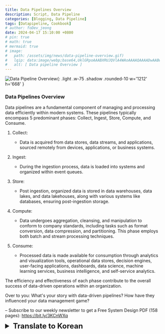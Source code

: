 ```yaml
---
title: Data Pipelines Overview
description: Script, Data Pipeline
categories: [Blogging, Data Pipeline]
tags: [Datapipeline, Cookbook]
# author: foDev_jeong
date: 2024-04-17 15:10:00 +0800
# pin: true
# math: true
# mermaid: true
# image:
#   path: /assets/img/news/data-pipeline-overview.gif)
#   lqip: data:image/webp;base64,UklGRpoAAABXRUJQVlA4WAoAAAAQAAAADwAABwAAQUxQSDIAAAARL0AmbZurmr57yyIiqE8oiG0bejIYEQTgqiDA9vqnsUSI6H+oAERp2HZ65qP/VIAWAFZQOCBCAAAA8AEAnQEqEAAIAAVAfCWkAALp8sF8rgRgAP7o9FDvMCkMde9PK7euH5M1m6VWoDXf2FkP3BqV0ZYbO6NA/VFIAAAA
#   alt: [ Data pipeline Overview ]
---
```


![Data Pipeline Overview ](/assets/img/news/data-pipeline-overview.gif){: .light .w-75 .shadow .rounded-10 w='1212' h='668' }

### Data Pipelines Overview

Data pipelines are a fundamental component of managing and processing data efficiently within modern systems. These pipelines typically encompass 5 predominant phases: Collect, Ingest, Store, Compute, and Consume.

1. Collect:
   - Data is acquired from data stores, data streams, and applications, sourced remotely from devices, applications, or business systems.

2. Ingest:
   - During the ingestion process, data is loaded into systems and organized within event queues.

3. Store:
   - Post ingestion, organized data is stored in data warehouses, data lakes, and data lakehouses, along with various systems like databases, ensuring post-ingestion storage.

4. Compute:
   - Data undergoes aggregation, cleansing, and manipulation to conform to company standards, including tasks such as format conversion, data compression, and partitioning. This phase employs both batch and stream processing techniques.

5. Consume:
   - Processed data is made available for consumption through analytics and visualization tools, operational data stores, decision engines, user-facing applications, dashboards, data science, machine learning services, business intelligence, and self-service analytics.

The efficiency and effectiveness of each phase contribute to the overall success of data-driven operations within an organization.

Over to you: What's your story with data-driven pipelines? How have they influenced your data management game?

–
Subscribe to our weekly newsletter to get a Free System Design PDF (158 pages): <https://bit.ly/3KCnWXq>


<details markdown="1">
<summary style= "font-size:24px; line-height:24px; font-weight:bold; cursor:pointer;" > Translate to Korean </summary>

* * * 

데이터 파이프라인 개요

데이터 파이프라인은 최신 시스템 내에서 데이터를 효율적으로 관리하고 처리하기 위한 기본 구성 요소입니다. 이러한 파이프라인은 일반적으로 수집, 수집, 저장, 컴퓨팅 및 사용의 5가지 주요 단계를 포함합니다.

1. 수집:
   - 데이터는 데이터 저장소, 데이터 스트림 및 응용 프로그램에서 수집되며 장치, 응용 프로그램 또는 비즈니스 시스템에서 원격으로 제공됩니다.

2. 섭취:
   - 수집 프로세스 중에 데이터가 시스템에 로드되고 이벤트 큐 내에서 구성됩니다.

3. 저장:
   - 수집 후 정리된 데이터는 데이터베이스와 같은 다양한 시스템과 함께 데이터 웨어하우스, 데이터 레이크 및 데이터 레이크하우스에 저장되어 수집 후 저장을 보장합니다.

4. 계산:
   - 데이터는 형식 변환, 데이터 압축 및 분할과 같은 작업을 포함하여 회사 표준을 준수하기 위해 집계, 정리 및 조작을 거칩니다. 이 단계에서는 일괄 처리 및 스트림 처리 기술을 모두 사용합니다.

5. 소비:
   - 처리된 데이터는 분석 및 시각화 도구, 운영 데이터 저장소, 의사 결정 엔진, 사용자 대면 애플리케이션, 대시보드, 데이터 과학, 기계 학습 서비스, 비즈니스 인텔리전스 및 셀프 서비스 분석을 통해 사용할 수 있습니다.

각 단계의 효율성과 효과는 조직 내 데이터 기반 운영의 전반적인 성공에 기여합니다.

데이터 기반 파이프라인에 대한 이야기는 무엇인가요? 데이터 관리 게임에 어떤 영향을 미쳤습니까?

</details>
